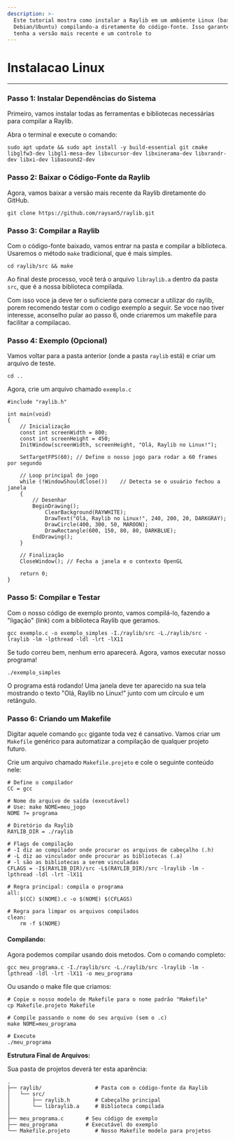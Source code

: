 ```yaml
---
description: >-
  Este tutorial mostra como instalar a Raylib em um ambiente Linux (baseado em
  Debian/Ubuntu) compilando-a diretamente do código-fonte. Isso garante que você
  tenha a versão mais recente e um controle to
---
```


# Instalacao Linux

***

### Passo 1: Instalar Dependências do Sistema

Primeiro, vamos instalar todas as ferramentas e bibliotecas necessárias para compilar a Raylib.

Abra o terminal e execute o comando:

```
sudo apt update && sudo apt install -y build-essential git cmake libglfw3-dev libgl1-mesa-dev libxcursor-dev libxinerama-dev libxrandr-dev libxi-dev libasound2-dev
```

### Passo 2: Baixar o Código-Fonte da Raylib

Agora, vamos baixar a versão mais recente da Raylib diretamente do GitHub.

```
git clone https://github.com/raysan5/raylib.git
```

### Passo 3: Compilar a Raylib

Com o código-fonte baixado, vamos entrar na pasta e compilar a biblioteca. Usaremos o método `make` tradicional, que é mais simples.

```
cd raylib/src && make
```

Ao final deste processo, você terá o arquivo `libraylib.a` dentro da pasta `src`, que é a nossa biblioteca compilada.

Com isso voce ja deve ter o suficiente para comecar a utilizar do raylib, porem recomendo testar com o codigo exemplo a seguir. Se voce nao tiver interesse, aconselho pular ao passo 6, onde criaremos um makefile para facilitar a compilacao.

### Passo 4: Exemplo (Opcional)

Vamos voltar para a pasta anterior (onde a pasta `raylib` está) e criar um arquivo de teste.

```
cd ..
```

Agora, crie um arquivo chamado `exemplo.c`

```
#include "raylib.h"

int main(void)
{
    // Inicialização
    const int screenWidth = 800;
    const int screenHeight = 450;
    InitWindow(screenWidth, screenHeight, "Olá, Raylib no Linux!");

    SetTargetFPS(60); // Define o nosso jogo para rodar a 60 frames por segundo

    // Loop principal do jogo
    while (!WindowShouldClose())    // Detecta se o usuário fechou a janela
    {
        // Desenhar
        BeginDrawing();
            ClearBackground(RAYWHITE);
            DrawText("Olá, Raylib no Linux!", 240, 200, 20, DARKGRAY);
            DrawCircle(400, 300, 50, MAROON);
            DrawRectangle(600, 150, 80, 80, DARKBLUE);
        EndDrawing();
    }

    // Finalização
    CloseWindow(); // Fecha a janela e o contexto OpenGL

    return 0;
}
```

### Passo 5: Compilar e Testar

Com o nosso código de exemplo pronto, vamos compilá-lo, fazendo a "ligação" (link) com a biblioteca Raylib que geramos.

```
gcc exemplo.c -o exemplo_simples -I./raylib/src -L./raylib/src -lraylib -lm -lpthread -ldl -lrt -lX11
```

Se tudo correu bem, nenhum erro aparecerá. Agora, vamos executar nosso programa!

```
./exemplo_simples
```

O programa está rodando! Uma janela deve ter aparecido na sua tela mostrando o texto "Olá, Raylib no Linux!" junto com um círculo e um retângulo.

### Passo 6: Criando um Makefile

Digitar aquele comando `gcc` gigante toda vez é cansativo. Vamos criar um `Makefile` genérico para automatizar a compilação de qualquer projeto futuro.

Crie um arquivo chamado `Makefile.projeto` e cole o seguinte conteúdo nele:

```
# Define o compilador
CC = gcc

# Nome do arquivo de saída (executável)
# Use: make NOME=meu_jogo
NOME ?= programa

# Diretório da Raylib
RAYLIB_DIR = ./raylib

# Flags de compilação
# -I diz ao compilador onde procurar os arquivos de cabeçalho (.h)
# -L diz ao vinculador onde procurar as bibliotecas (.a)
# -l são as bibliotecas a serem vinculadas
CFLAGS = -I$(RAYLIB_DIR)/src -L$(RAYLIB_DIR)/src -lraylib -lm -lpthread -ldl -lrt -lX11

# Regra principal: compila o programa
all:
	$(CC) $(NOME).c -o $(NOME) $(CFLAGS)

# Regra para limpar os arquivos compilados
clean:
	rm -f $(NOME)
```

#### Compilando:

Agora podemos compilar usando dois metodos. Com o comando completo:

```
gcc meu_programa.c -I./raylib/src -L./raylib/src -lraylib -lm -lpthread -ldl -lrt -lX11 -o meu_programa
```

Ou usando o make file que criamos:

```
# Copie o nosso modelo de Makefile para o nome padrão "Makefile"
cp Makefile.projeto Makefile

# Compile passando o nome do seu arquivo (sem o .c)
make NOME=meu_programa

# Execute
./meu_programa
```

**Estrutura Final de Arquivos:**

Sua pasta de projetos deverá ter esta aparência:

```
.
├── raylib/                 # Pasta com o código-fonte da Raylib
│   └── src/
│       ├── raylib.h        # Cabeçalho principal
│       └── libraylib.a     # Biblioteca compilada
│
├── meu_programa.c       # Seu código de exemplo
├── meu_programa         # Executável do exemplo
└── Makefile.projeto        # Nosso Makefile modelo para projetos
```

